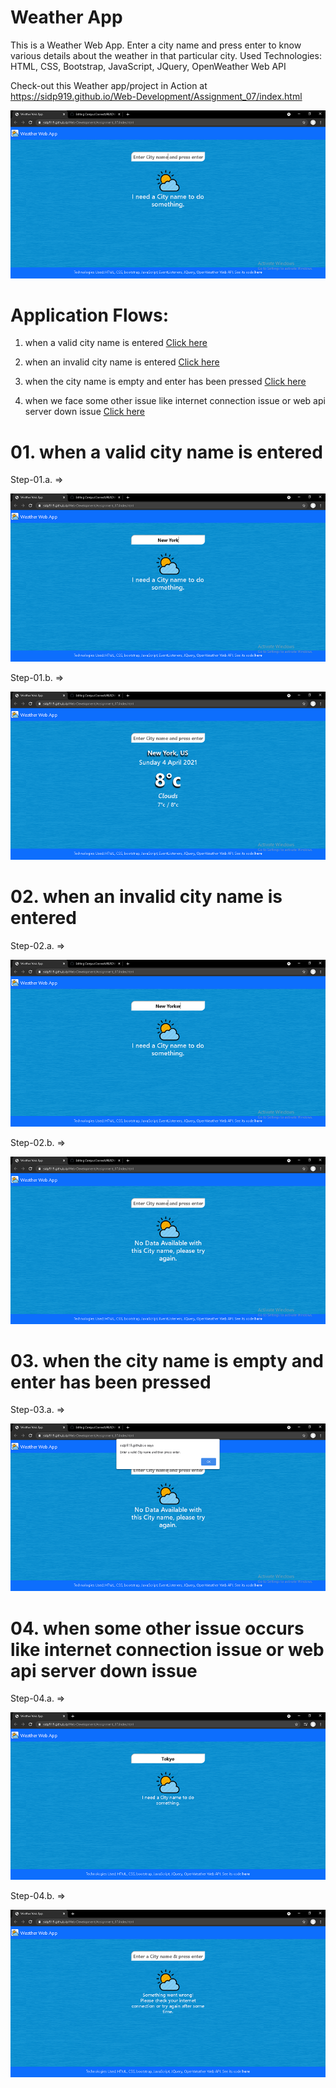 # Weather App
This is a Weather Web App. Enter a city name and press enter to know various details about the weather in that particular city.
Used Technologies: HTML, CSS, Bootstrap, JavaScript, JQuery, OpenWeather Web API

Check-out this Weather app/project in Action at https://sidp919.github.io/Web-Development/Assignment_07/index.html

![Normal Screenshot](https://github.com/SidP919/Web-Development/blob/master/Assignment_07/images/screenshot01.png)
#
#

# Application Flows:

01. when a valid city name is entered [Click here](https://github.com/SidP919/Web-Development/tree/master/Assignment_07#01-when-a-valid-city-name-is-entered)

02. when an invalid city name is entered [Click here](https://github.com/SidP919/Web-Development/tree/master/Assignment_07#02-when-an-invalid-city-name-is-entered)

03. when the city name is empty and enter has been pressed [Click here](https://github.com/SidP919/Web-Development/tree/master/Assignment_07#03-when-the-city-name-is-empty-and-enter-has-been-pressed)

04. when we face some other issue like internet connection issue or web api server down issue [Click here](https://github.com/SidP919/Web-Development/tree/master/Assignment_07#04-when-we-face-some-other-issue-like-internet-connection-issue-or-web-api-server-down-issue)

#
#

# 01. when a valid city name is entered
  
  Step-01.a. =>
  
  ![valid city flow img-01](https://github.com/SidP919/Web-Development/blob/master/Assignment_07/images/screenshot02.png)
  
  
  Step-01.b. =>
  
  ![valid city flow img-02](https://github.com/SidP919/Web-Development/blob/master/Assignment_07/images/screenshot03.png)


# 02. when an invalid city name is entered
  
  Step-02.a. =>
  
  ![invalid city flow img-01](https://github.com/SidP919/Web-Development/blob/master/Assignment_07/images/screenshot04.png)
  
  
  Step-02.b. =>
  
  ![invalid city flow img-02](https://github.com/SidP919/Web-Development/blob/master/Assignment_07/images/screenshot05.png)


# 03. when the city name is empty and enter has been pressed
  
  Step-03.a. =>
  
  ![empty city flow img-01](https://github.com/SidP919/Web-Development/blob/master/Assignment_07/images/screenshot06.png)
  
  
# 04. when some other issue occurs like internet connection issue or web api server down issue

Step-04.a. =>

![error flow img-01](https://github.com/SidP919/Web-Development/blob/master/Assignment_07/images/screenshot07.png)


Step-04.b. =>

![error flow img-02](https://github.com/SidP919/Web-Development/blob/master/Assignment_07/images/screenshot08.png)